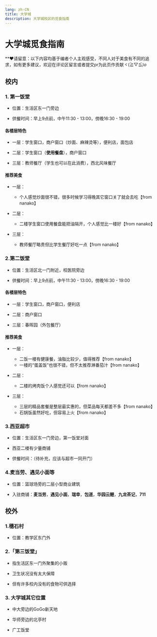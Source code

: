 ```yaml
---
lang: zh-CN
title: 大学城
description: 大学城校区的觅食指南
---
```


# 大学城觅食指南



**❤️请留意：以下内容均基于编者个人主观感受，不同人对于美食有不同的追求，如有更多建议，欢迎在评论区留言或者提交pr为此页作贡献ヾ(≧▽≦*)o*

 

## 校内

### 1. 第一饭堂

* 位置：生活区东一门旁边

* 供餐时间：早上9点前，中午11:30 - 13:00，傍晚16:30 - 19:00

#### 各楼层特色

* 一层：学生窗口，商户窗口（炒面、麻辣烫等），便利店，面包店

* 二层：学生窗口（**使用餐盘**），商户窗口

* 三层：教师餐厅（学生也可以在此消费），西北风味餐厅

#### 推荐美食

* 一层：
  
  * 个人感觉炒面很不错，很多时候学习得晚其它窗口关了就会去吃【from nanako】

* 二层：
  
  * 二楼学生窗口使用餐盘能把油隔开，个人感觉比一楼好【from nanako】

* 三层：
  
  * 教师餐厅略贵但比学生餐厅好吃一点【from nanako】





### 2.第二饭堂

* 位置：生活区北一门附近，校医院旁边

* 供餐时间：早上9点前，中午11:30 - 13:00，傍晚16:30 - 19:00

#### 各楼层特色

- 一层：学生窗口，商户窗口，便利店

- 二层：商户窗口

- 三层：春晖园（外包餐厅）

#### 推荐美食

- 一层：
  
  - 二饭一楼有健康餐，油脂比较少，值得推荐【from nanako】
  - 一楼的“蛋盖饭”也很不错，但不太推荐淋番茄汁【from nanako】

- 二层：
  
  - 二楼的烤肉饭个人感觉还可以【from nanako】

- 三层：
  
  - 三层的精品套餐是整层最实惠的，但菜品每天都差不多【from nanako】
  - 石锅饭虽然好吃，但容易上火【from nanako】





### 3.西亚超市

* 位置：生活区东一门旁边，第一饭堂对面

* 西亚二楼有少量商铺

* 供餐时间：（待补充，应该与超市一同开门）





### 4.麦当劳、遇见小面等

* 位置：篮球场旁的二层小型商业建筑

* 入驻商铺：**麦当劳**，**遇见小面**，**瑞幸**，**包道**，**华园云鲤**，**九龙茶记**，**711**





## 校外

### 1.穗石村

* 位置：教学区东门外



### 2.「第三饭堂」

* 指生活区东一门外聚集的小贩

* 卫生状况没有太大保障

* 但有许多校内没有的食物可供选择



### 3. 大学城其它位置

* 中大旁边的GoGo新天地

* 华师旁边的北亭村

* 广工饭堂